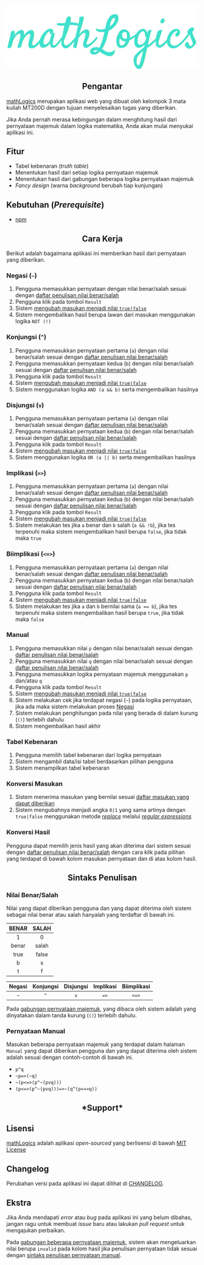 <p align="center"><img src="/public/mathlogics.png" a,t="mathLogics"></p>

<h2 align="center">Pengantar</h2>

[mathLogics](https://github.com/ohchiko/math-logic) merupakan aplikasi web yang dibuat oleh kelompok 3 mata kuliah MT200D dengan tujuan menyelesaikan tugas yang diberikan.

Jika Anda pernah merasa kebingungan dalam menghitung hasil dari pernyataan majemuk dalam logika matematika, Anda akan mulai menyukai aplikasi ini.

## Fitur

- Tabel kebenaran (*truth table*)
- Menentukan hasil dari setiap logika pernyataan majemuk
- Menentukan hasil dari gabungan beberapa logika pernyataan majemuk
- *Fancy design* (warna *background* berubah tiap kunjungan)

## Kebutuhan (*Prerequisite*)

- [npm](https://github.com/npm/npm)

<h2 align="center">Cara Kerja</h2>

Berikut adalah bagaimana aplikasi ini memberikan hasil dari pernyataan yang diberikan.

### Negasi (`~`)

1. Pengguna memasukkan pernyataan dengan nilai benar/salah sesuai dengan [daftar penulisan nilai benar/salah](#nilai-benarsalah)
2. Pengguna klik pada tombol `Result`
3. Sistem [mengubah masukan menjadi nilai `true|false`](#konversi-masukan)
4. Sistem mengembalikan hasil berupa lawan dari masukan menggunakan logika `NOT (!)`

### Konjungsi (`^`)

1. Pengguna memasukkan pernyataan pertama (`a`) dengan nilai benar/salah sesuai dengan [daftar penulisan nilai benar/salah](#nilai-benarsalah)
2. Pengguna memasukkan pernyataan kedua (`b`) dengan nilai benar/salah sesuai dengan [daftar penulisan nilai benar/salah](#nilai-benarsalah)
3. Pengguna klik pada tombol `Result`
4. Sistem [mengubah masukan menjadi nilai `true|false`](#konversi-masukan)
5. Sistem menggunakan logika `AND (a && b)` serta mengembalikan hasilnya

### Disjungsi (`v`)

1. Pengguna memasukkan pernyataan pertama (`a`) dengan nilai benar/salah sesuai dengan [daftar penulisan nilai benar/salah](#nilai-benarsalah)
2. Pengguna memasukkan pernyataan kedua (`b`) dengan nilai benar/salah sesuai dengan [daftar penulisan nilai benar/salah](#nilai-benarsalah)
3. Pengguna klik pada tombol `Result`
4. Sistem [mengubah masukan menjadi nilai `true|false`](#konversi-masukan)
5. Sistem menggunakan logika `OR (a || b)` serta mengembalikan hasilnya

### Implikasi (`=>`)

1. Pengguna memasukkan pernyataan pertama (`a`) dengan nilai benar/salah sesuai dengan [daftar penulisan nilai benar/salah](#nilai-benarsalah)
2. Pengguna memasukkan pernyataan kedua (`b`) dengan nilai benar/salah sesuai dengan [daftar penulisan nilai benar/salah](#nilai-benarsalah)
3. Pengguna klik pada tombol `Result`
4. Sistem [mengubah masukan menjadi nilai `true|false`](#konversi-masukan)
5. Sistem melakukan tes jika `a` benar dan `b` salah (`a && !b`), jika tes terpenuhi maka sistem mengembalikan hasil berupa `false`, jika tidak maka `true`

### Biimplikasi (`<=>`)

1. Pengguna memasukkan pernyataan pertama (`a`) dengan nilai benar/salah sesuai dengan [daftar penulisan nilai benar/salah](#nilai-benarsalah)
2. Pengguna memasukkan pernyataan kedua (`b`) dengan nilai benar/salah sesuai dengan [daftar penulisan nilai benar/salah](#nilai-benarsalah)
3. Pengguna klik pada tombol `Result`
4. Sistem [mengubah masukan menjadi nilai `true|false`](#konversi-masukan)
5. Sistem melakukan tes jika `a` dan `b` bernilai sama (`a == b`), jika tes terpenuhi maka sistem mengembalikan hasil berupa `true`, jika tidak maka `false`

### Manual

1. Pengguna memasukkan nilai `p` dengan nilai benar/salah sesuai dengan [daftar penulisan nilai benar/salah](#nilai-benarsalah)
2. Pengguna memasukkan nilai `q` dengan nilai benar/salah sesuai dengan [daftar penulisan nilai benar/salah](#nilai-benarsalah)
3. Pengguna memasukkan logika pernyataan majemuk menggunakan `p` dan/atau `q`
4. Pengguna klik pada tombol `Result`
5. Sistem [mengubah masukan menjadi nilai `true|false`](#konversi-masukan)
6. Sistem melakukan cek jika terdapat negasi (`~`) pada logika pernyataan, jika ada maka sistem melakukan proses [Negasi](#negasi)
7. Sistem melakukan penghitungan pada nilai yang berada di dalam kurung (`()`) terlebih dahulu
8. Sistem mengembalikan hasil akhir

### Tabel Kebenaran

1. Pengguna memilih tabel kebenaran dari logika pernyataan
2. Sistem mengambil data/isi tabel berdasarkan pilihan pengguna
3. Sistem menampilkan tabel kebenaran

### Konversi Masukan

1. Sistem menerima masukan yang bernilai sesuai [daftar masukan yang dapat diberikan](#nilai-benarsalah)
2. Sistem mengubahnya menjadi angka `0|1` yang sama artinya dengan `true|false` menggunakan metode [*replace*](https://developer.mozilla.org/en-US/docs/Web/JavaScript/Reference/Global_Objects/String/replace) melalui [*regular expressions*](https://en.wikipedia.org/wiki/Regular_expression)

### Konversi Hasil

Pengguna dapat memilih jenis hasil yang akan diterima dari sistem sesuai dengan [daftar penulisan nilai benar/salah](#nilai-benarsalah) dengan cara klik pada pilihan yang terdapat di bawah kolom masukan pernyataan dan di atas kolom hasil.

<h2 align="center">Sintaks Penulisan</h2>

### Nilai Benar/Salah

Nilai yang dapat diberikan pengguna dan yang dapat diterima oleh sistem sebagai nilai benar atau salah hanyalah yang terdaftar di bawah ini.

| BENAR | SALAH |
| :-: | :-: |
| 1 | 0 |
| benar | salah |
| true | false |
| b | s |
| t | f |

| Negasi | Konjungsi | Disjungsi | Implikasi | Biimplikasi |
| :-: | :-: | :-: | :-: | :-: |
| `~` | `^` | `v` | `=>` | `<=>` |

Pada [gabungan pernyataan majemuk](#manual), yang dibaca oleh sistem adalah yang dinyatakan dalam tanda kurung (`()`) terlebih dahulu.

### Pernyataan Manual

Masukan beberapa pernyataan majemuk yang terdapat dalam halaman `Manual` yang dapat diberikan pengguna dan yang dapat diterima oleh sistem adalah sesuai dengan contoh-contoh di bawah ini.

- `p^q`
- `~p=>(~q)`
- `~(p<=>(p^~(pvq)))`
- `(p<=>(p^~(pvq)))=>~(q^(p<=>q))`

<h2 align="center">*Support*</h2>

## Lisensi

[mathLogics](https://github.com/ohchiko/math-logic) adalah aplikasi *open-sourced* yang berlisensi di bawah [MIT License](http://opensource.org/licenses/MIT)

## Changelog

Perubahan versi pada aplikasi ini dapat dilihat di [CHANGELOG](https://github.com/ohchiko/math-logic/blob/master/CHANGELOG).

## Ekstra

Jika Anda mendapati *error* atau *bug* pada aplikasi ini yang belum dibahas, jangan ragu untuk membuat *issue* baru atau lakukan *pull request* untuk mengajukan perbaikan.

Pada [gabungan beberapa pernyataan majemuk](#manual), sistem akan mengeluarkan nilai berupa `invalid` pada kolom hasil jika penulisan pernyataan tidak sesuai dengan [sintaks penulisan pernyataan manual](#pernyataan-manual).
